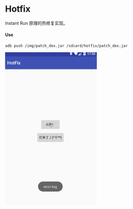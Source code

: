 # Hotfix
Instant Run 原理的热修复实现。



#### Use

`adb push /img/patch_dex.jar /sdcard/hotfix/patch_dex.jar`



<img src="https://github.com/Idtk/Hotfix/blob/master/img/hotfix.gif" alt="hotfix" title="hotfix" width="300"/><br>

